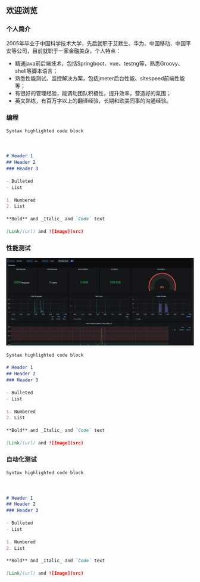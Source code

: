 ## 欢迎浏览
### 个人简介
2005年毕业于中国科学技术大学，先后就职于艾默生、华为、中国移动、中国平安等公司，目前就职于一家金融美企，个人特点：
- 精通java前后端技术，包括Springboot、vue、testng等，熟悉Groovy、shell等脚本语言；
- 熟悉性能测试、监控解决方案，包括jmeter后台性能、sitespeed前端性能等；
- 有很好的管理经验，能调动团队积极性，提升效率，营造好的氛围；
- 英文熟练，有百万字以上的翻译经验，长期和欧美同事的沟通经验。

### 编程
```markdown
Syntax highlighted code block



# Header 1
## Header 2
### Header 3

- Bulleted
- List

1. Numbered
2. List

**Bold** and _Italic_ and `Code` text

[Link](url) and ![Image](src)
```
### 性能测试
![Image](https://github.com/javacup100/javacup100.github.io/blob/master/perf_monitor.PNG)
```markdown
Syntax highlighted code block

# Header 1
## Header 2
### Header 3

- Bulleted
- List

1. Numbered
2. List

**Bold** and _Italic_ and `Code` text

[Link](url) and ![Image](src)
```
### 自动化测试

```markdown
Syntax highlighted code block



# Header 1
## Header 2
### Header 3

- Bulleted
- List

1. Numbered
2. List

**Bold** and _Italic_ and `Code` text

[Link](url) and ![Image](src)
```
